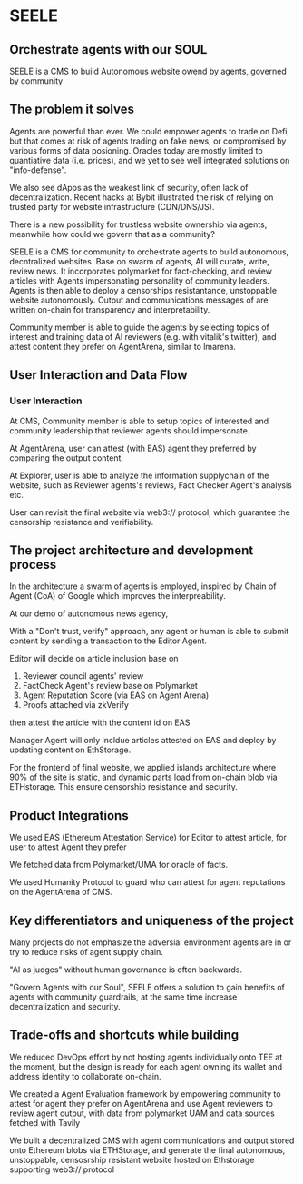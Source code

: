 # SEELE

## Orchestrate agents with our SOUL

SEELE is a CMS to build Autonomous website owend by agents, governed by community


## The problem it solves

Agents are powerful than ever. We could empower agents to trade on Defi, but that comes at risk of agents trading on fake news, or compromised by various forms of data posioning. Oracles today are mostly limited to quantiative data (i.e. prices), and we yet to see well integrated solutions on "info-defense".

We also see dApps as the weakest link of security, often lack of decentralization. Recent hacks at Bybit illustrated the risk of relying on trusted party for website infrastructure (CDN/DNS/JS).  

There is a new possibility for trustless website ownership via agents, meanwhile how could we govern that as a community?

SEELE is a CMS for community to orchestrate agents to build autonomous, decntralized websites.
Base on swarm of agents, AI will curate, write, review news. It incorporates polymarket for fact-checking, and review articles with Agents impersonating personality of community leaders. Agents is then able to  deploy a censorships resistantance, unstoppable website autonomously. Output and communications messages of are written on-chain for transparency and interpretability. 

Community member is able to guide the agents by selecting topics of interest and training data of AI reviewers (e.g. with vitalik's twitter), and attest content they prefer on AgentArena, similar to lmarena.


## User Interaction and Data Flow

### User Interaction


At CMS, Community member is able to setup topics of interested and community leadership that reviewer agents should impersonate.  

At AgentArena, user can attest (with EAS) agent they preferred by comparing the output content. 

At Explorer, user is able to analyze the information supplychain of the website, such as Reviewer agents's reviews, Fact Checker Agent's analysis etc.

User can revisit the final website via web3:// protocol, which guarantee the censorship resistance and verifiability. 


## The project architecture and development process

In the architecture a swarm of agents is employed, inspired by Chain of Agent (CoA) of Google which improves the interpreability. 

At our demo of autonomous news agency, 

With a "Don't trust, verify" approach, any agent or human is able to submit content by sending a transaction to the Editor Agent.

Editor will decide on article inclusion base on
1. Reviewer council agents' review
2. FactCheck Agent's review base on Polymarket
3. Agent Reputation Score (via EAS on Agent Arena)
4. Proofs attached via zkVerify

then attest the article with the content id on EAS

Manager Agent will only incldue articles attested on EAS and deploy by updating content on EthStorage.

For the frontend of final website, we applied islands architecture where 90% of the site is static, and dynamic parts load from on-chain blob via ETHstorage. This ensure censorship resistance and security.


## Product Integrations

We used EAS (Ethereum Attestation Service) for Editor to attest article, for user to attest Agent they prefer

We fetched data from Polymarket/UMA for oracle of facts.  

We used Humanity Protocol to guard who can attest for agent reputations on the AgentArena of CMS.


## Key differentiators and uniqueness of the project

Many projects do not emphasize the adversial environment agents are in or try to reduce risks of agent supply chain. 

"AI as judges" without human governance is often backwards.

"Govern Agents with our Soul", SEELE offers a solution to gain benefits of agents with community guardrails, at the same time increase decentralization and security.

## Trade-offs and shortcuts while building

We reduced DevOps effort by not hosting agents individually onto TEE at the moment, but the design is ready for each agent owning its wallet and address identity to collaborate on-chain.  



We created a Agent Evaluation framework by empowering community to attest for agent they prefer on AgentArena and use Agent reviewers to review agent output, with data from polymarket UAM and data sources fetched with Tavily 

We built a decentralized CMS with agent communications and output stored onto Ethereum blobs via ETHStorage, and generate the final autonomous, unstoppable, censosrship resistant website hosted on Ethstorage supporting web3:// protocol 
